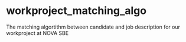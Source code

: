 # workproject_matching_algo
The matching algortithm between candidate and job description for our workproject at NOVA SBE
